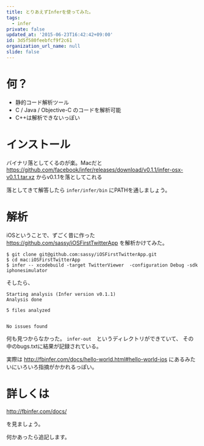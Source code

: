 ```yaml
---
title: とりあえずInferを使ってみた。
tags:
  - infer
private: false
updated_at: '2015-06-23T16:42:42+09:00'
id: 3d5f580feebfcf9f2c61
organization_url_name: null
slide: false
---
```


# 何？

* 静的コード解析ツール
* C / Java / Objective-C のコードを解析可能 
* C++は解析できないっぽい


# インストール

バイナリ落としてくるのが楽。Macだと　 https://github.com/facebook/infer/releases/download/v0.1.1/infer-osx-v0.1.1.tar.xz からv0.1.1を落としてこれる


落としてきて解答したら
``infer/infer/bin`` にPATHを通しましょう。


# 解析

iOSということで、ずごく昔に作った
https://github.com/sassy/iOSFirstTwitterApp
を解析かけてみた。


```bash:
$ git clone git@github.com:sassy/iOSFirstTwitterApp.git
$ cd mac:iOSFirstTwitterApp
$ infer -- xcodebuild -target TwitterViewer  -configuration Debug -sdk iphonesimulator
```

そしたら、

```shell-session:
Starting analysis (Infer version v0.1.1)
Analysis done

5 files analyzed


No issues found

```

何も見つからなかった。
 ```infer-out```　というディレクトリができていて、
その中のbugs.txtに結果が記録されている。

実際は
http://fbinfer.com/docs/hello-world.html#hello-world-ios
にあるみたいにいろいろ指摘がかかれるっぽい。


# 詳しくは

http://fbinfer.com/docs/

を見ましょう。

何かあったら追記します。


